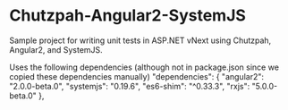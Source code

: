 Chutzpah-Angular2-SystemJS
====

Sample project for writing unit tests in ASP.NET vNext using Chutzpah, Angular2, and SystemJS.



Uses the following dependencies (although not in package.json since we copied these dependencies manually)
  "dependencies": {
    "angular2": "2.0.0-beta.0",
    "systemjs": "0.19.6",
    "es6-shim": "^0.33.3",
    "rxjs": "5.0.0-beta.0"
  },